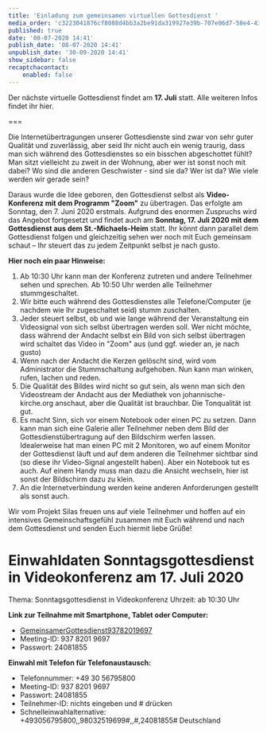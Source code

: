 ```yaml
---
title: 'Einladung zum gemeinsamen virtuellen Gottesdienst '
media_order: 'c3223041876cf8088d4bb3a2be91da319927e39b-707e06d7-58e4-43de-a037-d40da6491c38.jpeg,Silas5.png'
published: true
date: '08-07-2020 14:41'
publish_date: '08-07-2020 14:41'
unpublish_date: '30-09-2020 14:41'
show_sidebar: false
recaptchacontact:
    enabled: false
---
```


Der nächste virtuelle Gottesdienst findet am **17. Juli** statt. Alle weiteren Infos findet ihr hier.

===

Die Internetübertragungen unserer Gottesdienste sind zwar von sehr guter Qualität und zuverlässig, aber seid Ihr nicht auch ein wenig traurig, dass man sich während des Gottesdienstes so ein bisschen abgeschottet fühlt? Man sitzt vielleicht zu zweit in der Wohnung, aber wer ist sonst noch mit dabei? Wo sind die anderen Geschwister - sind sie da? Wer ist da? Wie viele werden wir gerade sein?

Daraus wurde die Idee geboren, den Gottesdienst selbst als **Video-Konferenz mit dem Programm "Zoom"** zu übertragen. Das erfolgte am Sonntag, den 7. Juni 2020 erstmals. Aufgrund des enormen Zuspruchs wird das Angebot fortgesetzt und findet auch am **Sonntag, 17. Juli 2020 mit dem Gottesdienst aus dem St.-Michaels-Heim**  statt. Ihr könnt dann parallel dem Gottesdienst folgen und gleichzeitig sehen wer noch mit Euch gemeinsam schaut – Ihr steuert das zu jedem Zeitpunkt selbst je nach gusto.

**Hier noch ein paar Hinweise:**

1. Ab 10:30 Uhr kann man der Konferenz zutreten und andere Teilnehmer sehen und sprechen. Ab 10:50 Uhr werden alle Teilnehmer stummgeschaltet.
2. Wir bitte euch während des Gottesdienstes alle Telefone/Computer (je nachdem wie Ihr zugeschaltet seid) stumm zuschalten.
3. Jeder steuert selbst, ob und wie lange während der Veranstaltung ein Videosignal von sich selbst übertragen werden soll. Wer nicht möchte, dass während der Andacht selbst ein Bild von sich selbst übertragen wird schaltet das Video in "Zoom" aus (und ggf. wieder an, je nach gusto)
4. Wenn nach der Andacht die Kerzen gelöscht sind, wird vom Administrator die Stummschaltung aufgehoben. Nun kann man winken, rufen, lachen und reden. 
5. Die Qualität des Bildes wird nicht so gut sein, als wenn man sich den Videostream der Andacht aus der Mediathek von johannische-kirche.org anschaut, aber die Qualität ist brauchbar. Die Tonqualität ist gut.
6. Es macht Sinn, sich vor einem Notebook oder einen PC zu setzen. Dann kann man sich eine Galerie aller Teilnehmer neben dem Bild der Gottesdienstübertragung auf den Bildschirm werfen lassen. Idealerweise hat man einen PC mit 2 Monitoren, wo auf einem Monitor der Gottesdienst läuft und auf dem anderen die Teilnehmer sichtbar sind (so diese ihr Video-Signal angestellt haben). Aber ein Notebook tut es auch. Auf einem Handy muss man dazu die Ansicht wechseln, hier ist sonst der Bildschirm dazu zu klein.
7. An die Internetverbindung werden keine anderen Anforderungen gestellt als sonst auch.

Wir vom Projekt Silas freuen uns auf viele Teilnehmer und hoffen auf ein intensives Gemeinschaftsgefühl zusammen mit Euch während und nach dem Gottesdienst und senden Euch hiermit liebe Grüße!

# Einwahldaten Sonntagsgottesdienst in Videokonferenz am 17. Juli 2020

Thema: Sonntagsgottesdienst in Videokonferenz
Uhrzeit: ab 10:30 Uhr

**Link zur Teilnahme mit Smartphone, Tablet oder Computer:**

* [GemeinsamerGottesdienst93782019697](https://uni-potsdam.zoom.us/j/93782019697)
* Meeting-ID: 937 8201 9697
* Passwort: 24081855 

**Einwahl mit Telefon für Telefonaustausch:**

* Telefonnummer: +49 30 56795800
* Meeting-ID: 937 8201 9697 
* Passwort: 24081855
* Teilnehmer-ID: nichts eingeben und # drücken
* Schnelleinwahlalternative: +493056795800,,98032519699#,,#,24081855# Deutschland 


